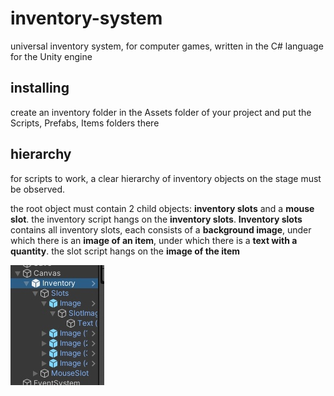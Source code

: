 # inventory-system
universal inventory system, for computer games, written in the C# language for the Unity engine
## installing
create an inventory folder in the Assets folder of your project and put the Scripts, Prefabs, Items folders there

## hierarchy
for scripts to work, a clear hierarchy of inventory objects on the stage must be observed.

the root object must contain 2 child objects: **inventory slots** and a **mouse slot**. the inventory script hangs on the **inventory slots**.
**Inventory slots** contains all inventory slots, each consists of a **background image**, under which there is an **image of an item**, under which there is a **text with a quantity**. the slot script hangs on the **image of the item**

![example](https://github.com/Fisash/inventory-system/blob/main/images/hierarchy.jpg)
